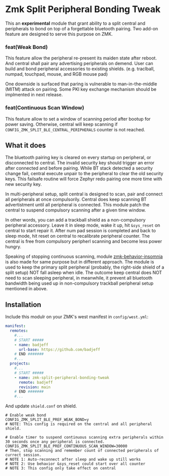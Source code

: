 # Zmk Split Peripheral Bonding Tweak

This an **experimental** module that grant ability to a split central and peripherals to bond on top of a forgettable bluetooth pairing. Two add-on feature are designed to serve this purpose on ZMK.

### feat(Weak Bond)
This feature allow the peripheral re-present its maiden state after reboot. And central shall pair any advertising peripherals on demend. User can build and bond peripheral accessories to existing shields. (e.g. traclball, numpad, touchpad, mouse, and RGB mouse pad)

One downside is surfaced that paring is vulnerable to man-in-the-middle (MITM) attack on pairing. Some PKI key exchange mechanism should be implmented in next release.

### feat(Continuous Scan Window)
This feature allow to set a window of scanning period after bootup for power saving. Otherwise, central will keep scanning if `CONFIG_ZMK_SPLIT_BLE_CENTRAL_PERIPHERALS` counter is not reached.


## What it does

The bluetooth pairing key is cleared on every startup on peripheral, or disconnected to central. The invalid security key should trigger an error after connected and before pairing. While BT stack detected a security change fail, central execute unpair to the peripheral to clear the old security keys. This failsafe routine will force Zephyr redo pairing one more time with new security key.

In multi-peripheral setup, split central is designed to scan, pair and connect all peripherals at once compulsorily. Central does keep scanning BT advertistment until all peripheral is connected. This module patch the central to suspend compulsory scanning after a given time window.

In other words, you can add a trackball shield as a non-compulsory peripheral accessory. Leave it in sleep mode, wake it up, hit `&sys_reset` on central to start repair it. After num pad session is completed and back to sleep mode, hit reset on central to recalibrate peripheral counter. The central is free from compulsory peripherl scanning and become less power hungry.

Speaking of stopping continuous scanning, module [zmk-behavior-insomnia](https://github.com/badjeff/zmk-behavior-insomnia) is also made for same purpose but in different approach. The module is used to keep the primary split peripheral (probably, the right-side shield of a split setup) NOT fall asleep when idle. The outcome keep central does NOT need to scan sleeping peripheral, in meanwhile, it prevent all bluetooth bandwidth being used up in non-compulsory trackball peripheral setup mentioned in above.


## Installation

Include this modulr on your ZMK's west manifest in `config/west.yml`:

```yaml
manifest:
  remotes:
    #...
    # START #####
    - name: badjeff
      url-base: https://github.com/badjeff
    # END #######
    #...
  projects:
    #...
    # START #####
    - name: zmk-split-peripheral-bonding-tweak
      remote: badjeff
      revision: main
    # END #######
    #...
```

And update `shield.conf` on shield.
```
# Enable weak bond
CONFIG_ZMK_SPLIT_BLE_PREF_WEAK_BOND=y
# NOTE: This config is required on the central and all peripheral shield.

# Enable timer to suspend continuous scanning extra peripherals within 30 seconds once any peripheral is connected.
CONFIG_ZMK_SPLIT_BLE_PREF_CONTINUOUS_SCAN_WINDOW=30000
# Then, stop scanning and remember count of connected peripherals of currect session.
# NOTE 1: Auto-reconnect after sleep and wake up still works
# NOTE 2: Use behavior &sys_reset could start over all counter
# NOTE 3: This config only take effect on central
```
